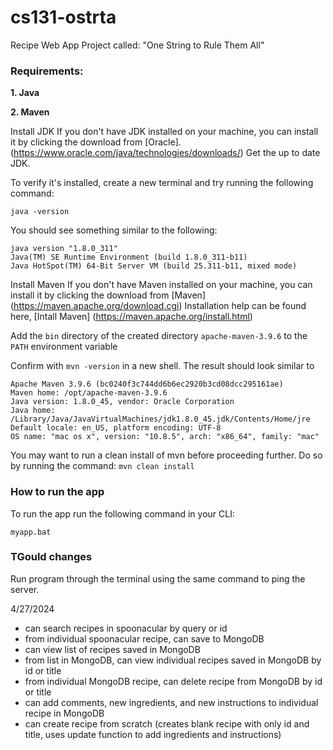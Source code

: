 # cs131-ostrta
Recipe Web App Project called:  "One String to Rule Them All"

### **Requirements:**
   **1. Java**
   
   **2. Maven**
    
Install JDK
If you don't have JDK installed on your machine, you can install it by clicking the download from [Oracle]. (https://www.oracle.com/java/technologies/downloads/) Get the up to date JDK.

To verify it's installed, create a new terminal and try running the following command:

    java -version

You should see something similar to the following:

    java version "1.8.0_311"
    Java(TM) SE Runtime Environment (build 1.8.0_311-b11)
    Java HotSpot(TM) 64-Bit Server VM (build 25.311-b11, mixed mode)

Install Maven
If you don't have Maven installed on your machine, you can install it by clicking the download from [Maven] (https://maven.apache.org/download.cgi)
Installation help can be found here, [Intall Maven] (https://maven.apache.org/install.html)

Add the ```bin``` directory of the created directory ```apache-maven-3.9.6``` to the ```PATH``` environment variable

Confirm with ```mvn -version``` in a new shell. The result should look similar to

    Apache Maven 3.9.6 (bc0240f3c744dd6b6ec2920b3cd08dcc295161ae)
    Maven home: /opt/apache-maven-3.9.6
    Java version: 1.8.0_45, vendor: Oracle Corporation
    Java home: /Library/Java/JavaVirtualMachines/jdk1.8.0_45.jdk/Contents/Home/jre
    Default locale: en_US, platform encoding: UTF-8
    OS name: "mac os x", version: "10.8.5", arch: "x86_64", family: "mac"


You may want to run a clean install of mvn before proceeding further. Do so by running the command:
    ```mvn clean install```

### How to run the app
To run the app run the following command in your CLI:

```myapp.bat``` 


### TGould changes
Run program through the terminal using the same command to ping the server.  

4/27/2024 
- can search recipes in spoonacular by query or id
- from individual spoonacular recipe, can save to MongoDB
- can view list of recipes saved in MongoDB
- from list in MongoDB, can view individual recipes saved in MongoDB by id or title
- from individual MongoDB recipe, can delete recipe from MongoDB by id or title
- can add comments, new ingredients, and new instructions to individual recipe in MongoDB
- can create recipe from scratch (creates blank recipe with only id and title, uses update function to add ingredients and instructions)
